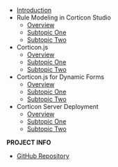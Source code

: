 - [Introduction](introduction.md)
- Rule Modeling in Corticon Studio
  - [Overview](topic-three/overview.md "Overview Chapter 3")
  - [Subtopic One](topic-three/subtopic-one.md "Topic Three, Subtopic One")
  - [Subtopic Two](topic-three/subtopic-two.md "Topic Three, Subtopic Two")
- Corticon.js
  - [Overview](topic-three/overview.md "Overview Chapter 3")
  - [Subtopic One](topic-three/subtopic-one.md "Topic Three, Subtopic One")
  - [Subtopic Two](topic-three/subtopic-two.md "Topic Three, Subtopic Two")
- Corticon.js for Dynamic Forms
  - [Overview](topic-three/overview.md "Overview Chapter 3")
  - [Subtopic One](topic-three/subtopic-one.md "Topic Three, Subtopic One")
  - [Subtopic Two](topic-three/subtopic-two.md "Topic Three, Subtopic Two")
-  Corticon Server Deployment
    - [Overview](topic-three/overview.md "Overview Chapter 3")
    - [Subtopic One](topic-three/subtopic-one.md "Topic Three, Subtopic One")
    - [Subtopic Two](topic-three/subtopic-two.md "Topic Three, Subtopic Two")

**PROJECT INFO**  
* [GitHub Repository](https://github.com/corticon/docs)

